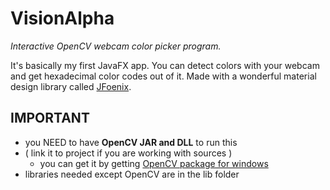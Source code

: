 # VisionAlpha
_Interactive OpenCV webcam color picker program._

It's basically my first JavaFX app.
You can detect colors with your webcam and get hexadecimal color codes out of it.
Made with a wonderful material design library called [JFoenix](http://www.jfoenix.com/).

## IMPORTANT
- you NEED to have **OpenCV JAR and DLL** to run this
- ( link it to project if you are working with sources )
  - you can get it by getting [OpenCV package for windows](https://opencv.org/releases.html)
- libraries needed except OpenCV are in the lib folder
